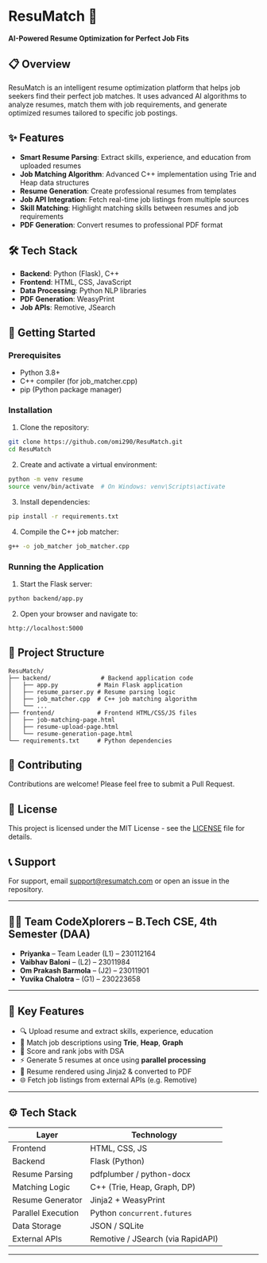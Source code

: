 # ResuMatch 🚀
**AI-Powered Resume Optimization for Perfect Job Fits**

## 📋 Overview
ResuMatch is an intelligent resume optimization platform that helps job seekers find their perfect job matches. It uses advanced AI algorithms to analyze resumes, match them with job requirements, and generate optimized resumes tailored to specific job postings.

## ✨ Features
- **Smart Resume Parsing**: Extract skills, experience, and education from uploaded resumes
- **Job Matching Algorithm**: Advanced C++ implementation using Trie and Heap data structures
- **Resume Generation**: Create professional resumes from templates
- **Job API Integration**: Fetch real-time job listings from multiple sources
- **Skill Matching**: Highlight matching skills between resumes and job requirements
- **PDF Generation**: Convert resumes to professional PDF format

## 🛠️ Tech Stack
- **Backend**: Python (Flask), C++
- **Frontend**: HTML, CSS, JavaScript
- **Data Processing**: Python NLP libraries
- **PDF Generation**: WeasyPrint
- **Job APIs**: Remotive, JSearch

## 🚀 Getting Started

### Prerequisites
- Python 3.8+
- C++ compiler (for job_matcher.cpp)
- pip (Python package manager)

### Installation
1. Clone the repository:
```bash
git clone https://github.com/omi290/ResuMatch.git
cd ResuMatch
```

2. Create and activate a virtual environment:
```bash
python -m venv resume
source venv/bin/activate  # On Windows: venv\Scripts\activate
```

3. Install dependencies:
```bash
pip install -r requirements.txt
```

4. Compile the C++ job matcher:
```bash
g++ -o job_matcher job_matcher.cpp
```

### Running the Application
1. Start the Flask server:
```bash
python backend/app.py
```

2. Open your browser and navigate to:
```
http://localhost:5000
```

## 📁 Project Structure
```
ResuMatch/
├── backend/              # Backend application code
│   ├── app.py           # Main Flask application
│   ├── resume_parser.py # Resume parsing logic
│   ├── job_matcher.cpp  # C++ job matching algorithm
│   └── ...
├── frontend/            # Frontend HTML/CSS/JS files
│   ├── job-matching-page.html
│   ├── resume-upload-page.html
│   └── resume-generation-page.html
└── requirements.txt     # Python dependencies
```

## 🤝 Contributing
Contributions are welcome! Please feel free to submit a Pull Request.

## 📝 License
This project is licensed under the MIT License - see the [LICENSE](LICENSE) file for details.

## 📞 Support
For support, email support@resumatch.com or open an issue in the repository.

---

## 👨‍💻 Team CodeXplorers – B.Tech CSE, 4th Semester (DAA)
- **Priyanka** – Team Leader (L1) – 230112164  
- **Vaibhav Baloni** –  (L2) – 23011984  
- **Om Prakash Barmola** –  (J2) – 23011901  
- **Yuvika Chalotra** –  (G1) – 230223658  

---

## 🧩 Key Features
- 🔍 Upload resume and extract skills, experience, education
- 🤝 Match job descriptions using **Trie**, **Heap**, **Graph**
- 🧠 Score and rank jobs with DSA
- ⚡ Generate 5 resumes at once using **parallel processing**
- 🧾 Resume rendered using Jinja2 & converted to PDF
- 🌐 Fetch job listings from external APIs (e.g. Remotive)

---

## ⚙️ Tech Stack

| Layer       | Technology |
|-------------|------------|
| Frontend    | HTML, CSS, JS |
| Backend     | Flask (Python) |
| Resume Parsing | pdfplumber / python-docx |
| Matching Logic | C++ (Trie, Heap, Graph, DP) |
| Resume Generator | Jinja2 + WeasyPrint |
| Parallel Execution | Python `concurrent.futures` |
| Data Storage | JSON / SQLite |
| External APIs | Remotive / JSearch (via RapidAPI) |

---


